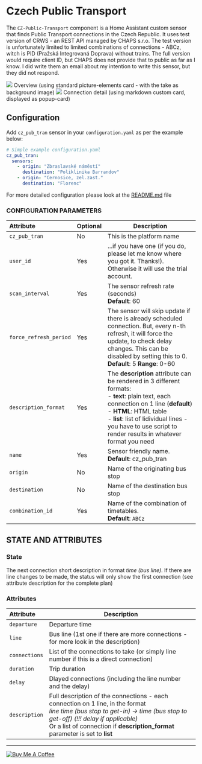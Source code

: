 # Czech Public Transport

The `CZ-Public-Transport` component is a Home Assistant custom sensor that finds Public Transport connections in the Czech Republic. It uses test version of CRWS - an REST API managed by CHAPS s.r.o. The test version is unfortunately limited to limited combinations of connections - ABCz, witch is PID (Pražská Integrovaná Doprava) without trains. The full version would require client ID, but CHAPS does not provide that to public as far as I know. I did write them an email about my intention to write this sensor, but they did not respond.

<img src="https://github.com/bruxy70/CZ-Public-Transport/blob/master/images/overview.png">
Overview (using standard picture-elements card - with the take as background image)

<img src="https://github.com/bruxy70/CZ-Public-Transport/blob/master/images/connection.png">
Connection detail (using markdown custom card, displayed as popup-card)


## Configuration
Add `cz_pub_tran` sensor in your `configuration.yaml` as per the example below:
```yaml
# Simple example configuration.yaml
cz_pub_tran:
  sensors:
    - origin: "Zbraslavské náměstí"
      destination: "Poliklinika Barrandov"
    - origin: "Cernosice, zel.zast."
      destination: "Florenc"

```

For more detailed configuration please look at the <a href="https://github.com/bruxy70/CZ-Public-Transport/blob/master/README.md">README.md</a> file

### CONFIGURATION PARAMETERS
| Attribute | Optional | Description
|:---------|-----------|-----------
| `cz_pub_tran` | No | This is the platform name
| `user_id` | Yes | ...if you have one (if you do, please let me know where you got it. Thanks!). Otherwise it will use the trial account. 
| `scan_interval` | Yes | The sensor refresh rate (seconds)<br/>**Default**: 60
| `force_refresh_period` | Yes | The sensor will skip update if there is already scheduled connection. But, every n-th refresh, it will force the update, to check delay changes. This can be disabled by setting this to 0.<br/>**Default**: 5  **Range**: 0-60
| `description_format` | Yes | The **description** attribute can be rendered in 3 different formats:<br/>- **text**: plain text, each connection on 1 line (**default**)<br/>- **HTML**: HTML table<br/>- **list**: list of lidividual lines - you have to use script to render results in whatever format you need
| `name` | Yes | Sensor friendly name.<br/>**Default**: cz_pub_tran
| `origin` | No | Name of the originating bus stop
| `destination` | No | Name of the destination bus stop
| `combination_id` | Yes | Name of the combination of timetables.<br/>**Default**: `ABCz`

## STATE AND ATTRIBUTES
### State
The next connection short description in format *time (bus line)*. If there are line changes to be made, the status will only show the first connection (see attribute description for the complete plan)

### Attributes
| Attribute | Description
|:---------|-----------
| `departure` | Departure time
| `line` | Bus line (1st one if there are more connections - for more look in the description)
| `connections` | List of the connections to take (or simply line number if this is a direct connection)
| `duration` | Trip duration
| `delay` | Dlayed connections (including the line number and the delay)
| `description` | Full description of the connections - each connection on 1 line, in the format<br/>*line time (bus stop to get-in) -> time (bus stop to get-off)   (!!! delay if applicable)*<br/>Or a list of connection if **description_format** parameter is set to **list**

---
<a href="https://www.buymeacoffee.com/3nXx0bJDP" target="_blank"><img src="https://www.buymeacoffee.com/assets/img/custom_images/white_img.png" alt="Buy Me A Coffee" style="height: auto !important;width: auto !important;" ></a>
